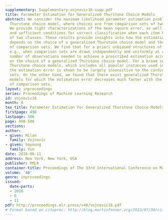 ```yaml
---
supplementary: Supplementary:vojnovic16-supp.pdf
title: Parameter Estimation for Generalized Thurstone Choice Models
abstract: We consider the maximum likelihood parameter estimation problem for a generalized
  Thurstone choice model, where choices are from comparison sets of two or more items.
  We provide tight characterizations of the mean square error, as well as necessary
  and sufficient conditions for correct classification when each item belongs to one
  of two classes. These results provide insights into how the estimation accuracy
  depends on the choice of a generalized Thurstone choice model and the structure
  of comparison sets. We find that for a priori unbiased structures of comparisons,
  e.g., when comparison sets are drawn independently and uniformly at random, the
  number of observations needed to achieve a prescribed estimation accuracy depends
  on the choice of a generalized Thurstone choice model. For a broad set of generalized
  Thurstone choice models, which includes all popular instances used in practice,
  the estimation error is shown to be largely insensitive to the cardinality of comparison
  sets. On the other hand, we found that there exist generalized Thurstone choice
  models for which the estimation error decreases much faster with the cardinality
  of comparison sets.
layout: inproceedings
series: Proceedings of Machine Learning Research
id: vojnovic16
month: 0
tex_title: Parameter Estimation for Generalized Thurstone Choice Models
firstpage: 498
lastpage: 506
page: 498-506
sections: 
author:
- given: Milan
  family: Vojnovic
- given: Seyoung
  family: Yun
date: 2016-06-11
address: New York, New York, USA
publisher: PMLR
container-title: Proceedings of The 33rd International Conference on Machine Learning
volume: '48'
genre: inproceedings
issued:
  date-parts:
  - 2016
  - 6
  - 11
pdf: http://proceedings.mlr.press/v48/vojnovic16.pdf
# Format based on citeproc: http://blog.martinfenner.org/2013/07/30/citeproc-yaml-for-bibliographies/
---
```

